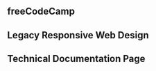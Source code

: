 freeCodeCamp
----------------------------------------------------------------
Legacy Responsive Web Design
----------------------------------------------------------------
Technical Documentation Page
----------------------------------------------------------------